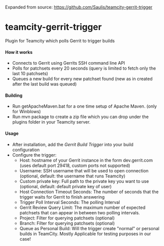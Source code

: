 Expanded from source: https://github.com/Saulis/teamcity-gerrit-trigger

teamcity-gerrit-trigger
=======================

Plugin for Teamcity which polls Gerrit to trigger builds

#### How it works
- Connects to Gerrit using Gerrits SSH command line API
- Polls for patchsets every 20 seconds (query is limited to fetch only the last 10 patchsets)
- Queues a new build for every new patchset found (new as in created after the last build was queued)

#### Building

- Run getApacheMaven.bat for a one time setup of Apache Maven. (only for Winblows)
- Run mvn package to create a zip file which you can drop under the plugins folder in your Teamcity server.

#### Usage

- After installation, add the _Gerrit Build Trigger_ into your build configuration 
- Configure the trigger:
  - Host: hostname of your Gerrit instance in the form dev.gerrit.com (uses default port 29418, custom ports not supported)
  - Username: SSH username that will be used to open connection (optional, default: the username that runs Teamcity)
  - Custom private key: Full path to the private key you want to use (optional, default: default private key of user)
  - Host Connection Timeout Seconds: The number of seconds that the trigger waits for Gerrit to finish answering
  - Trigger Poll Interval Seconds: The polling Interval
  - Gerrit Review Query Limit: The maximum number of expected patchsets that can appear in between two polling intervals.
  - Project: Filter for querying patchsets (optional)
  - Branch: Filter for querying patchsets (optional)
  - Queue as Personal Build: Will the trigger create "normal" or personal builds in TeamCity. Mostly Applicable for testing purposes in our case!
